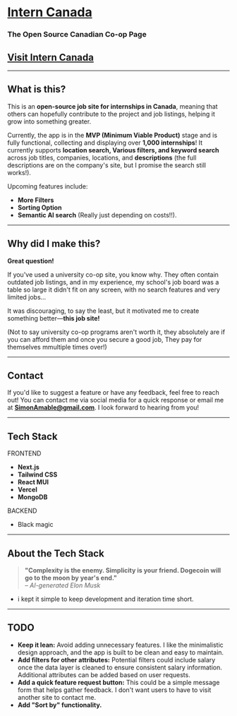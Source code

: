 # [Intern Canada](https://www.interncanada.com "Click this link to check out the Co-op site universities want to have")
### The Open Source Canadian Co-op Page

## [Visit Intern Canada](https://www.interncanada.com)

---

## What is this?

This is an **open-source job site for internships in Canada**, meaning that others can hopefully contribute to the project and job listings, helping it grow into something greater. 

Currently, the app is in the **MVP (Minimum Viable Product)** stage and is fully functional, collecting and displaying over **1,000 internships**! It currently supports **location search, Various filters, and keyword search** across job titles, companies, locations, and **descriptions** (the full descriptions are on the company's site, but I promise the search still works!). 

Upcoming features include:
- **More Filters**
- **Sorting Option**
- **Semantic AI search** (Really just depending on costs!!).

---

## Why did I make this?

**Great question!**

If you've used a university co-op site, you know why. They often contain outdated job listings, and in my experience, my school's job board was a table so large it didn't fit on any screen, with no search features and very limited jobs...

It was discouraging, to say the least, but it motivated me to create something better—**this job site!**

(Not to say university co-op programs aren't worth it, they absolutely are if you can afford them and once you secure a good job, They pay for themselves mmultiple times over!)

---

## Contact

If you'd like to suggest a feature or have any feedback, feel free to reach out! You can contact me via social media for a quick response or email me at **SimonAmable@gmail.com**. I look forward to hearing from you!

---

## Tech Stack
FRONTEND
- **Next.js**
- **Tailwind CSS**
- **React MUI**
- **Vercel**
- **MongoDB**

BACKEND
- Black magic

---

## About the Tech Stack

> **"Complexity is the enemy. Simplicity is your friend. Dogecoin will go to the moon by year's end."**  
> *– AI-generated Elon Musk*
- i kept it simple to keep development and iteration time short.
---

## TODO

- **Keep it lean:** Avoid adding unnecessary features. I like the minimalistic design approach, and the app is built to be clean and easy to maintain.
- **Add filters for other attributes:** Potential filters could include salary once the data layer is cleaned to ensure consistent salary information. Additional attributes can be added based on user requests.
- **Add a quick feature request button:** This could be a simple message form that helps gather feedback. I don't want users to have to visit another site to contact me.
- **Add "Sort by" functionality.**

